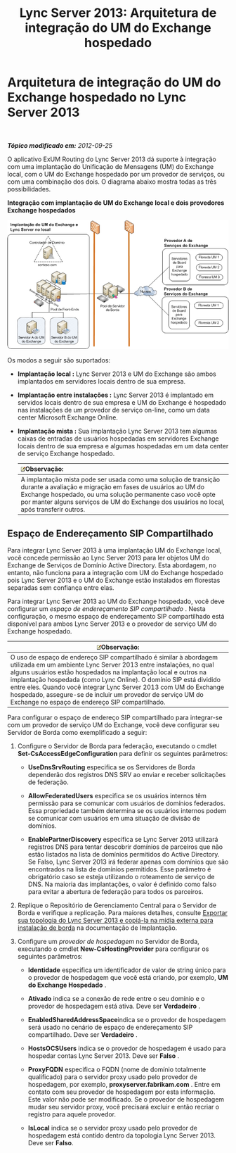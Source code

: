 ﻿---
title: 'Lync Server 2013: Arquitetura de integração do UM do Exchange hospedado'
TOCTitle: Arquitetura de integração do UM do Exchange hospedado
ms:assetid: 0094d5dc-1836-441c-b6e2-f88e35203a8d
ms:mtpsurl: https://technet.microsoft.com/pt-br/library/Gg398067(v=OCS.15)
ms:contentKeyID: 49305664
ms.date: 05/19/2016
mtps_version: v=OCS.15
ms.translationtype: HT
---

# Arquitetura de integração do UM do Exchange hospedado no Lync Server 2013

 

_**Tópico modificado em:** 2012-09-25_

O aplicativo ExUM Routing do Lync Server 2013 dá suporte à integração com uma implantação do Unificação de Mensagens (UM) do Exchange local, com o UM do Exchange hospedado por um provedor de serviços, ou com uma combinação dos dois. O diagrama abaixo mostra todas as três possibilidades.

**Integração com implantação de UM do Exchange local e dois provedores Exchange hospedados**

![Implantação UM do Lync Server Exchange local](images/Gg398821.d6498eb9-87ee-40f3-8ecd-852f91546590(OCS.15).jpg "Implantação UM do Lync Server Exchange local")

Os modos a seguir são suportados:

  - **Implantação local :** Lync Server 2013 e UM do Exchange são ambos implantados em servidores locais dentro de sua empresa.

  - **Implantação entre instalações :** Lync Server 2013 é implantado em servidos locais dentro de sua empresa e UM do Exchange é hospedado nas instalações de um provedor de serviço on-line, como um data center Microsoft Exchange Online.

  - **Implantação mista :** Sua implantação Lync Server 2013 tem algumas caixas de entradas de usuários hospedadas em servidores Exchange locais dentro de sua empresa e algumas hospedadas em um data center de serviço Exchange hospedado.
    
    <table>
    <thead>
    <tr class="header">
    <th><img src="images/Gg425756.note(OCS.15).gif" title="note" alt="note" />Observação:</th>
    </tr>
    </thead>
    <tbody>
    <tr class="odd">
    <td>A implantação mista pode ser usada como uma solução de transição durante a avaliação e migração em fases de usuários ao UM do Exchange hospedado, ou uma solução permanente caso você opte por manter alguns serviços de UM do Exchange dos usuários no local, após transferir outros.</td>
    </tr>
    </tbody>
    </table>


## Espaço de Endereçamento SIP Compartilhado

Para integrar Lync Server 2013 à uma implantação UM do Exchange local, você concede permissão ao Lync Server 2013 para ler objetos UM do Exchange de Serviços de Domínio Active Directory. Esta abordagem, no entanto, não funciona para a integração com UM do Exchange hospedado pois Lync Server 2013 e o UM do Exchange estão instalados em florestas separadas sem confiança entre elas.

Para integrar Lync Server 2013 ao UM do Exchange hospedado, você deve configurar um *espaço de endereçamento SIP compartilhado* . Nesta configuração, o mesmo espaço de endereçamento SIP compartilhado está disponível para ambos Lync Server 2013 e o provedor de serviço UM do Exchange hospedado.

<table>
<thead>
<tr class="header">
<th><img src="images/Gg425756.note(OCS.15).gif" title="note" alt="note" />Observação:</th>
</tr>
</thead>
<tbody>
<tr class="odd">
<td>O uso de espaço de endereço SIP compartilhado é similar à abordagem utilizada em um ambiente Lync Server 2013 entre instalações, no qual alguns usuários estão hospedados na implantação local e outros na implantação hospedada (como Lync Online). O domínio SIP está dividido entre eles. Quando você integrar Lync Server 2013 com UM do Exchange hospedado, assegure-se de incluir um provedor de serviço UM do Exchange no espaço de endereço SIP compartilhado.</td>
</tr>
</tbody>
</table>


Para configurar o espaço de endereço SIP compartilhado para integrar-se com um provedor de serviço UM do Exchange, você deve configurar seu Servidor de Borda como exemplificado a seguir:

1.  Configure o Servidor de Borda para federação, executando o cmdlet **Set-CsAccessEdgeConfiguration** para definir os seguintes parâmetros:
    
      - **UseDnsSrvRouting** especifica se os Servidores de Borda dependerão dos registros DNS SRV ao enviar e receber solicitações de federação.
    
      - **AllowFederatedUsers** especifica se os usuários internos têm permissão para se comunicar com usuários de domínios federados. Essa propriedade também determina se os usuários internos podem se comunicar com usuários em uma situação de divisão de domínios.
    
      - **EnablePartnerDiscovery** especifica se Lync Server 2013 utilizará registros DNS para tentar descobrir domínios de parceiros que não estão listados na lista de domínios permitidos do Active Directory. Se Falso, Lync Server 2013 irá federar apenas com domínios que são encontrados na lista de domínios permitidos. Esse parâmetro é obrigatório caso se esteja utilizando o roteamento de serviço de DNS. Na maioria das implantações, o valor é definido como falso para evitar a abertura de federação para todos os parceiros.

2.  Replique o Repositório de Gerenciamento Central para o Servidor de Borda e verifique a replicação. Para maiores detalhes, consulte [Exportar sua topologia do Lync Server 2013 e copiá-la na mídia externa para instalação de borda](lync-server-2013-export-your-topology-and-copy-it-to-external-media-for-edge-installation.md) na documentação de Implantação.

3.  Configure um *provedor de hospedagem* no Servidor de Borda, executando o cmdlet **New-CsHostingProvider** para configurar os seguintes parâmetros:
    
      - **Identidade** especifica um identificador de valor de string único para o provedor de hospedagem que você está criando, por exemplo, **UM do Exchange Hospedado** .
    
      - **Ativado** indica se a conexão de rede entre o seu domínio e o provedor de hospedagem está ativa. Deve ser **Verdadeiro** .
    
      - **EnabledSharedAddressSpace**indica se o provedor de hospedagem será usado no cenário de espaço de endereçamento SIP compartilhado. Deve ser **Verdadeiro** .
    
      - **HostsOCSUsers** indica se o provedor de hospedagem é usado para hospedar contas Lync Server 2013. Deve ser **Falso** .
    
      - **ProxyFQDN** especifica o FQDN (nome de domínio totalmente qualificado) para o servidor proxy usado pelo provedor de hospedagem, por exemplo, **proxyserver.fabrikam.com** . Entre em contato com seu provedor de hospedagem por esta informação. Este valor não pode ser modificado. Se o provedor de hospedagem mudar seu servidor proxy, você precisará excluir e então recriar o registro para aquele provedor.
    
      - **IsLocal** indica se o servidor proxy usado pelo provedor de hospedagem está contido dentro da topologia Lync Server 2013. Deve ser **Falso**.

